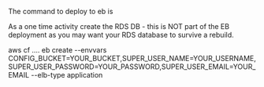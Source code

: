 The command to deploy to eb is

As a one time activity create the RDS DB - this is NOT part of the EB deployment as you may want your RDS database to survive a rebuild.

aws cf ....
eb create --envvars CONFIG_BUCKET=YOUR_BUCKET,SUPER_USER_NAME=YOUR_USERNAME,SUPER_USER_PASSWORD=YOUR_PASSWORD,SUPER_USER_EMAIL=YOUR_EMAIL --elb-type application

